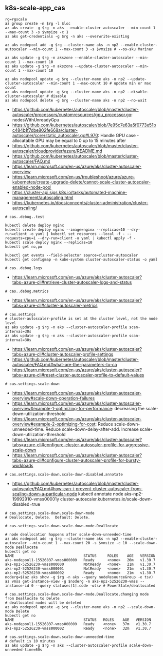 ## k8s-scale-app_cas

```
rg=rgscale
az group create -n $rg -l $loc
az aks create -g $rg -n aks --enable-cluster-autoscaler --min-count 1 --max-count 3 -s $vmsize -c 1
az aks get-credentials -g $rg -n aks --overwrite-existing

az aks nodepool add -g $rg --cluster-name aks -n np2 --enable-cluster-autoscaler --min-count 1 --max-count 3 -s $vmsize # --os-sku Mariner
```

```
az aks update -g $rg -n akszone --enable-cluster-autoscaler --min-count 1 --max-count 10
az aks update -g $rg -n akszone --update-cluster-autoscaler --min-count 1 --max-count 10

az aks nodepool update -g $rg --cluster-name aks -n np2 --update-cluster-autoscaler --min-count 1 --max-count 10 # update min or max count
az aks nodepool update -g $rg --cluster-name aks -n np2 --disable-cluster-autoscaler # disable
az aks nodepool delete -g $rg --cluster-name aks -n np2 --no-wait
```

- https://github.com/kubernetes/autoscaler/blob/master/cluster-autoscaler/processors/customresources/gpu_processor.go: nodesWithUnreadyGpu
- https://github.com/kubernetes/autoscaler/blob/7e95c7e63a5f0773e51bc484b1f7dbe802fe668a/cluster-autoscaler/core/static_autoscaler.go#L970: Handle GPU case - allocatable GPU may be equal to 0 up to 15 minutes after
- https://github.com/kubernetes/autoscaler/blob/master/cluster-autoscaler/cloudprovider/azure/README.md
- https://github.com/kubernetes/autoscaler/blob/master/cluster-autoscaler/FAQ.md
- https://learn.microsoft.com/en-us/azure/aks/cluster-autoscaler-overview
- https://learn.microsoft.com/en-us/troubleshoot/azure/azure-kubernetes/create-upgrade-delete/cannot-scale-cluster-autoscaler-enabled-node-pool
- https://cluster-api.sigs.k8s.io/tasks/automated-machine-management/autoscaling.html
- https://kubernetes.io/docs/concepts/cluster-administration/cluster-autoscaling/

```
# cas..debug..test

kubectl delete deploy nginx
kubectl create deploy nginx --image=nginx --replicas=10 --dry-run=client -o yaml | kubectl set resources --local -f - --requests=cpu=1 --dry-run=client -o yaml | kubectl apply -f -
kubectl scale deploy nginx --replicas=10
kubectl get no,po

kubectl get events --field-selector source=cluster-autoscaler
kubectl get configmap -n kube-system cluster-autoscaler-status -o yaml
```

```
# cas..debug.logs
```

- https://learn.microsoft.com/en-us/azure/aks/cluster-autoscaler?tabs=azure-cli#retrieve-cluster-autoscaler-logs-and-status

```
# cas..debug.metrics
```

- https://learn.microsoft.com/en-us/azure/aks/cluster-autoscaler?tabs=azure-cli#cluster-autoscaler-metrics

```
# cas.settings
# cluster-autoscaler-profile is set at the cluster level, not the node level
az aks update -g $rg -n aks --cluster-autoscaler-profile scan-interval=30s
az aks update -g $rg -n aks --cluster-autoscaler-profile scan-interval=30s
```

- https://learn.microsoft.com/en-us/azure/aks/cluster-autoscaler?tabs=azure-cli#cluster-autoscaler-profile-settings
- https://github.com/kubernetes/autoscaler/blob/master/cluster-autoscaler/FAQ.md#what-are-the-parameters-to-ca
- https://learn.microsoft.com/en-us/azure/aks/cluster-autoscaler?tabs=azure-cli#reset-cluster-autoscaler-profile-to-default-values

```
# cas.settings.scale-down
```

- https://learn.microsoft.com/en-us/azure/aks/cluster-autoscaler-overview#scale-down-operation-failures
- https://learn.microsoft.com/en-us/azure/aks/cluster-autoscaler-overview#example-1-optimizing-for-performance: decreasing the scale-down-utilization-threshold
- https://learn.microsoft.com/en-us/azure/aks/cluster-autoscaler-overview#example-2-optimizing-for-cost: Reduce scale-down-unneeded-time. Reduce scale-down-delay-after-add. Increase scale-down-utilization-threshold
- https://learn.microsoft.com/en-us/azure/aks/cluster-autoscaler?tabs=azure-cli#configure-cluster-autoscaler-profile-for-aggressive-scale-down
- https://learn.microsoft.com/en-us/azure/aks/cluster-autoscaler?tabs=azure-cli#configure-cluster-autoscaler-profile-for-bursty-workloads

```
# cas.settings.scale-down.scale-down-disabled.annotate
```

- https://github.com/kubernetes/autoscaler/blob/master/cluster-autoscaler/FAQ.md#how-can-i-prevent-cluster-autoscaler-from-scaling-down-a-particular-node
kubectl annotate node aks-np2-19992910-vmss00001y cluster-autoscaler.kubernetes.io/scale-down-disabled=true

```
# cas.settings.scale-down.scale-down-mode
# Deallocate, Delete.  Default: Delete.
```

```
# cas.settings.scale-down.scale-down-mode.Deallocate

# node deallocation happens after scale-down-unneeded-time
az aks nodepool add -g $rg --cluster-name aks -n np2 --enable-cluster-autoscaler --min-count 1 --max-count 20 -s $vmsize -c 10 --scale-down-mode Deallocate
kubectl get no
NAME                                STATUS     ROLES    AGE   VERSION
aks-nodepool1-15526837-vmss000000   Ready      <none>   26m   v1.30.7
aks-np2-52526230-vmss000000         NotReady   <none>   21m   v1.30.7
aks-np2-52526230-vmss000001         NotReady   <none>   21m   v1.30.7
aks-np2-52526230-vmss000002         Ready      <none>   21m   v1.30.7
noderg=$(az aks show -g $rg -n aks --query nodeResourceGroup -o tsv)
az vmss get-instance-view -g $noderg -n aks-np2-52526230-vmss --instance-id 0 --query statuses[1].code -otsv # PowerState/deallocated

# cas.settings.scale-down.scale-down-mode.Deallocate.changing mode from Deallocate to Delete
# deallocated nodes will be deleted
az aks nodepool update -g $rg --cluster-name aks -n np2 --scale-down-mode Delete
kubectl get no
NAME                                STATUS   ROLES    AGE   VERSION
aks-nodepool1-15526837-vmss000000   Ready    <none>   37m   v1.30.7
aks-np2-52526230-vmss000002         Ready    <none>   32m   v1.30.7
```

```
# cas.settings.scale-down.scale-down-unneeded-time
# default is 10 minutes
az aks update -g $rg -n aks --cluster-autoscaler-profile scale-down-unneeded-time=60s   
```
